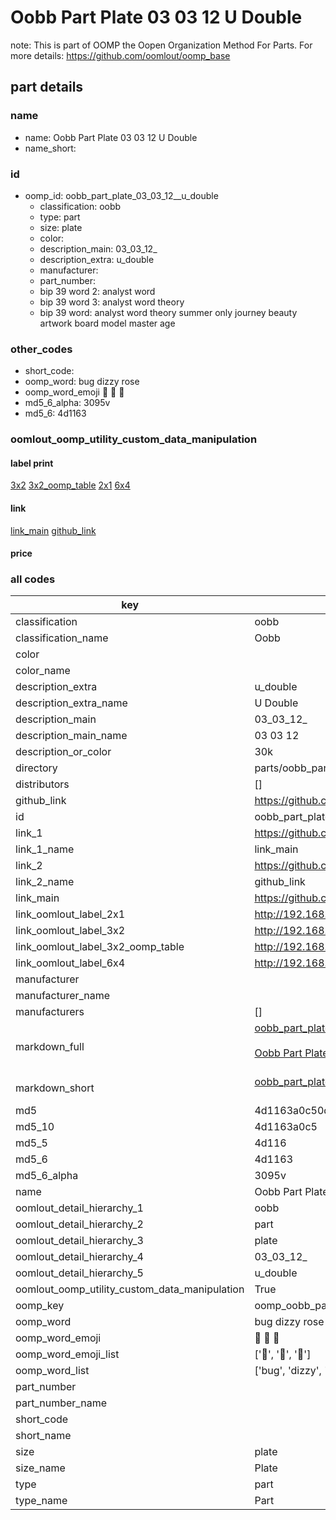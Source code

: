 # Oobb Part Plate 03 03 12  U Double  

note: This is part of OOMP the Oopen Organization Method For Parts. For more details: https://github.com/oomlout/oomp_base

##  part details





### name
* name: Oobb Part Plate 03 03 12  U Double
* name_short: 
### id
* oomp_id: oobb_part_plate_03_03_12__u_double
  * classification: oobb
  * type: part
  * size: plate
  * color: 
  * description_main: 03_03_12_
  * description_extra: u_double
  * manufacturer: 
  * part_number: 
  * bip 39 word 2: analyst word
  * bip 39 word 3: analyst word theory
  * bip 39 word: analyst word theory summer only journey beauty artwork board model master age

### other_codes
* short_code: 
* oomp_word: bug dizzy rose
* oomp_word_emoji :bug: :dizzy: :rose:
* md5_6_alpha: 3095v
* md5_6: 4d1163






### oomlout_oomp_utility_custom_data_manipulation
#### label print
[3x2](http://192.168.1.245:1112/?label=oomp%203095v)
[3x2_oomp_table](http://192.168.1.107:1112/?label=oomp%203095v)
[2x1](http://192.168.1.242:1112/?label=oomp%203095v)
[6x4](http://192.168.1.55:1112/?label=oomp%203095v)    

#### link

[link_main](https://github.com/oomlout/oomlout_oomp_current_version_messy/tree/main/parts/oobb_part_plate_03_03_12__u_double) [github_link](https://github.com/oomlout/oomlout_oomp_part_src/tree/main/parts/oobb_part_plate_03_03_12__u_double)                             

#### price







### all codes 
| key | value |  
| --- | --- |  
| classification | oobb |  
| classification_name | Oobb |  
| color |  |  
| color_name |  |  
| description_extra | u_double |  
| description_extra_name | U Double |  
| description_main | 03_03_12_ |  
| description_main_name | 03 03 12  |  
| description_or_color | 30k |  
| directory | parts/oobb_part_plate_03_03_12__u_double |  
| distributors | [] |  
| github_link | https://github.com/oomlout/oomlout_oomp_part_src/tree/main/parts/oobb_part_plate_03_03_12__u_double |  
| id | oobb_part_plate_03_03_12__u_double |  
| link_1 | https://github.com/oomlout/oomlout_oomp_current_version_messy/tree/main/parts/oobb_part_plate_03_03_12__u_double |  
| link_1_name | link_main |  
| link_2 | https://github.com/oomlout/oomlout_oomp_part_src/tree/main/parts/oobb_part_plate_03_03_12__u_double |  
| link_2_name | github_link |  
| link_main | https://github.com/oomlout/oomlout_oomp_current_version_messy/tree/main/parts/oobb_part_plate_03_03_12__u_double |  
| link_oomlout_label_2x1 | http://192.168.1.242:1112/?label=oomp%203095v |  
| link_oomlout_label_3x2 | http://192.168.1.245:1112/?label=oomp%203095v |  
| link_oomlout_label_3x2_oomp_table | http://192.168.1.107:1112/?label=oomp%203095v |  
| link_oomlout_label_6x4 | http://192.168.1.55:1112/?label=oomp%203095v |  
| manufacturer |  |  
| manufacturer_name |  |  
| manufacturers | [] |  
| markdown_full | [oobb_part_plate_03_03_12__u_double](https://github.com/oomlout/oomlout_oomp_current_version_messy/tree/main/parts/oobb_part_plate_03_03_12__u_double)<br>[](https://github.com/oomlout/oomlout_oomp_current_version_messy/tree/main/parts/oobb_part_plate_03_03_12__u_double)<br>[Oobb Part Plate 03 03 12  U Double](https://github.com/oomlout/oomlout_oomp_current_version_messy/tree/main/parts/oobb_part_plate_03_03_12__u_double)<br><br> |  
| markdown_short | [oobb_part_plate_03_03_12__u_double](https://github.com/oomlout/oomlout_oomp_current_version_messy/tree/main/parts/oobb_part_plate_03_03_12__u_double)<br><br> |  
| md5 | 4d1163a0c50d2275e1cd8d93c0bf5842 |  
| md5_10 | 4d1163a0c5 |  
| md5_5 | 4d116 |  
| md5_6 | 4d1163 |  
| md5_6_alpha | 3095v |  
| name | Oobb Part Plate 03 03 12  U Double |  
| oomlout_detail_hierarchy_1 | oobb |  
| oomlout_detail_hierarchy_2 | part |  
| oomlout_detail_hierarchy_3 | plate |  
| oomlout_detail_hierarchy_4 | 03_03_12_ |  
| oomlout_detail_hierarchy_5 | u_double |  
| oomlout_oomp_utility_custom_data_manipulation | True |  
| oomp_key | oomp_oobb_part_plate_03_03_12__u_double |  
| oomp_word | bug dizzy rose |  
| oomp_word_emoji | :bug: :dizzy: :rose: |  
| oomp_word_emoji_list | [':bug:', ':dizzy:', ':rose:'] |  
| oomp_word_list | ['bug', 'dizzy', 'rose'] |  
| part_number |  |  
| part_number_name |  |  
| short_code |  |  
| short_name |  |  
| size | plate |  
| size_name | Plate |  
| type | part |  
| type_name | Part |  
